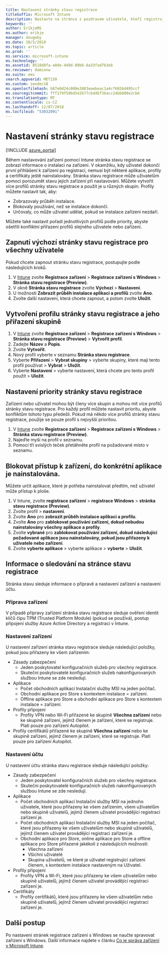 ```yaml
---
title: Nastavení stránky stavu registrace
titleSuffix: Microsoft Intune
description: Nastavte na stránce s pozdravem uživatelé, kteří registrují zařízení s Windows 10.
keywords: ''
author: ErikjeMS
ms.author: erikje
manager: dougeby
ms.date: 10/5/2018
ms.topic: article
ms.prod: ''
ms.service: microsoft-intune
ms.technology: ''
ms.assetid: 8518d8fa-a0de-449d-89b6-8a33fad7b3eb
ms.reviewer: damionw
ms.suite: ems
search.appverid: MET150
ms.custom: seodec18
ms.openlocfilehash: b87e0d24c000e3083eaebeac1a4cf6026d495ccf
ms.sourcegitcommit: fff179f59bd542677cbd4bf3bacc24bb880e2cb6
ms.translationtype: MT
ms.contentlocale: cs-CZ
ms.lasthandoff: 12/07/2018
ms.locfileid: "53032091"
---
```

# <a name="set-up-an-enrollment-status-page"></a>Nastavení stránky stavu registrace
 
[!INCLUDE [azure_portal](./includes/azure_portal.md)]
 
Během nastavování zařízení pomocí Intune stránka stavu registrace se zobrazí informace o instalaci na zařízení. V okamžiku, kdy uživatel dokončí první přihlášení k zařízení po registraci, nemusí být některé aplikace, profily a certifikáty ještě nainstalovány. Stránka stavu registrace může uživatelům pomoci porozumět stavu jejich zařízení při nastavování. Můžete vytvořit více profilů stránky stavu registrace a použít je u různých skupin. Profily můžete nastavit tak, aby:
- Zobrazovaly průběh instalace.
- Blokovaly používání, než se instalace dokončí.
- Určovaly, co může uživatel udělat, pokud se instalace zařízení nezdaří.

Můžete také nastavit pořadí jednotlivých profilů podle priority, abyste ošetřili konfliktní přiřazení profilů stejného uživatele nebo zařízení.

 
## <a name="turn-on-default-enrollment-status-page-for-all-users"></a>Zapnutí výchozí stránky stavu registrace pro všechny uživatele

Pokud chcete zapnout stránku stavu registrace, postupujte podle následujících kroků.
 
1. V [Intune](https://aka.ms/intuneportal) zvolte **Registrace zařízení** > **Registrace zařízení s Windows** > **Stránka stavu registrace (Preview)**.
2. V okně **Stránka stavu registrace** zvolte **Výchozí** > **Nastavení**.
3. U možnosti **Zobrazit průběh instalace aplikací a profilů** zvolte **Ano**.
4. Zvolte další nastavení, která chcete zapnout, a potom zvolte **Uložit**.

## <a name="create-enrollment-status-page-profile-and-assign-to-a-group"></a>Vytvoření profilu stránky stavu registrace a jeho přiřazení skupině

1. V [Intune](https://aka.ms/intuneportal) zvolte **Registrace zařízení** > **Registrace zařízení s Windows** > **Stránka stavu registrace (Preview)** > **Vytvořit profil**.
2. Zadejte **Název** a **Popis**.
3. Zvolte **Vytvořit**.
4. Nový profil vyberte v seznamu **Stránka stavu registrace**.
5. Vyberte **Přiřazení** > **Vybrat skupiny** > vyberte skupiny, které mají tento profil používat > **Vybrat** > **Uložit**.
6. Vyberte **Nastavení** > vyberte nastavení, která chcete pro tento profil použít > **Uložit**.

## <a name="set-the-enrollment-status-page-priority"></a>Nastavení priority stránky stavu registrace

Zařízení nebo uživatel mohou být členy více skupin a mohou mít více profilů stránky stavu registrace. Pro každý profil můžete nastavit prioritu, abyste konfliktům tohoto typu předešli. Pokud má někdo více profilů stránky stavu registrace, použije se pouze profil s nejvyšší prioritou.

1. V [Intune](https://aka.ms/intuneportal) zvolte **Registrace zařízení** > **Registrace zařízení s Windows** > **Stránka stavu registrace (Preview)**.
2. Najeďte myší na profil v seznamu.
3. Pomocí tří svislých teček přetáhněte profil na požadované místo v seznamu.

## <a name="block-access-to-a-device-until-a-specific-application-is-installed"></a>Blokovat přístup k zařízení, do konkrétní aplikace je nainstalována.

Můžete určit aplikace, které je potřeba nainstalovat předtím, než uživatel může přístup k ploše.

1. V Intune, zvolte **registrace zařízení** > **registrace Windows** > **stránka stavu registrace (Preview)**.
2. Zvolte profil > **nastavení**.
3. Zvolte **Ano** pro **zobrazit průběh instalace aplikaci a profilu**.
4. Zvolte **Ano** pro **zablokovat používání zařízení, dokud nebudou nainstalovány všechny aplikace a profily**.
5. Zvolte **vybrané** pro **zablokovat používání zařízení, dokud následující požadované aplikace jsou nainstalovány, pokud jsou přiřazeny k uživatele nebo zařízení**.
 6. Zvolte **vyberte aplikace** > vyberte aplikace > **vyberte** > **Uložit**.

## <a name="enrollment-status-page-tracking-information"></a>Informace o sledování na stránce stavu registrace

Stránka stavu sleduje informace o přípravě a nastavení zařízení a nastavení účtu.

### <a name="device-preparation"></a>Příprava zařízení

V případě přípravy zařízení stránka stavu registrace sleduje ověření identit klíčů čipu TPM (Trusted Platform Module) (pokud se používá), postup připojení služby Azure Active Directory a registraci v Intune.

### <a name="device-setup"></a>Nastavení zařízení

U nastavení zařízení stránka stavu registrace sleduje následující položky, pokud jsou přiřazeny ke všem zařízením:
- Zásady zabezpečení
    - Jeden poskytovatel konfiguračních služeb pro všechny registrace.
    - Skuteční poskytovatelé konfiguračních služeb nakonfigurovaných službou Intune se zde nesledují.
- Aplikace
    - Počet obchodních aplikací Instalační služby MSI na jeden počítač.
    - Obchodní aplikace pro Store s kontextem instalace = zařízení.
    - Offline aplikace pro Store a obchodní aplikace pro Store s kontextem instalace = zařízení.
- Profily připojení
    - Profily VPN nebo Wi-Fi přiřazené ke skupině **Všechna zařízení** nebo ke skupině zařízení, jejímž členem je zařízení, které se registruje. Platí pouze pro zařízení Autopilot.
- Profily certifikátů přiřazené ke skupině **Všechna zařízení** nebo ke skupině zařízení, jejímž členem je zařízení, které se registruje. Platí pouze pro zařízení Autopilot.

### <a name="account-setup"></a>Nastavení účtu
U nastavení účtu stránka stavu registrace sleduje následující položky:
- Zásady zabezpečení
    - Jeden poskytovatel konfiguračních služeb pro všechny registrace.
    - Skuteční poskytovatelé konfiguračních služeb nakonfigurovaných službou Intune se zde nesledují.
- Aplikace
    - Počet obchodních aplikací Instalační služby MSI na jednoho uživatele, které jsou přiřazeny ke všem zařízením, všem uživatelům nebo skupině uživatelů, jejímž členem uživatel provádějící registraci zařízení je.
    - Počet obchodních aplikací Instalační služby MSI na jeden počítač, které jsou přiřazeny ke všem uživatelům nebo skupině uživatelů, jejímž členem uživatel provádějící registraci zařízení je.
    - Obchodní aplikace pro Store, online aplikace pro Store a offline aplikace pro Store přiřazené jakékoli z následujících možností:
        - Všechna zařízení
        - Všichni uživatelé
        - Skupina uživatelů, ve které je uživatel registrující zařízení členem, s kontextem instalace nastaveným na Uživatel.
- Profily připojení
    - Profily VPN a Wi-Fi, které jsou přiřazeny ke všem uživatelům nebo skupině uživatelů, jejímž členem uživatel provádějící registraci zařízení je.
- Certifikáty
    - Profily certifikátů, které jsou přiřazeny ke všem uživatelům nebo skupině uživatelů, jejímž členem uživatel provádějící registraci zařízení je.

## <a name="next-steps"></a>Další postup
Po nastavení stránek registrace zařízení s Windows se naučte spravovat zařízení s Windows. Další informace najdete v článku [Co je správa zařízení v Microsoft Intune](https://docs.microsoft.com/intune/device-management).
